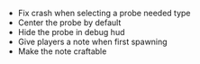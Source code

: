 * Fix crash when selecting a probe needed type
* Center the probe by default
* Hide the probe in debug hud
* Give players a note when first spawning
* Make the note craftable